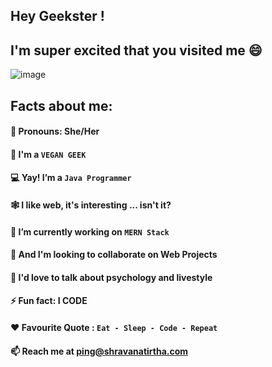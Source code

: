 
## Hey Geekster !
## I'm super excited that you visited me 😄

![image](https://user-images.githubusercontent.com/34398606/113096413-bba2b000-9212-11eb-81dd-7ba2bdb181f5.png)

 
 ## Facts about me:
 #### 👧 Pronouns: She/Her
 #### 🍚 I'm a `VEGAN GEEK`
#### 💻 Yay! I’m a `Java Programmer`
#### 🕸️ I like web, it's interesting ... isn't it?
#### 📜 I’m currently working on `MERN Stack`
#### 👯 And I'm looking to collaborate on Web Projects
#### 💬 I'd love to talk about psychology and livestyle
#### ⚡ Fun fact: I CODE
#### ❤️ Favourite Quote : `Eat - Sleep - Code - Repeat`
#### 📫 Reach me at ping@shravanatirtha.com 
